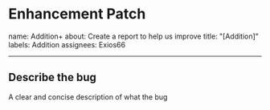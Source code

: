 # Enhancement Patch

name: Addition+
about: Create a report to help us improve
title: "[Addition]"
labels: Addition
assignees: Exios66

***

## Describe the bug
A clear and concise description of what the bug 
